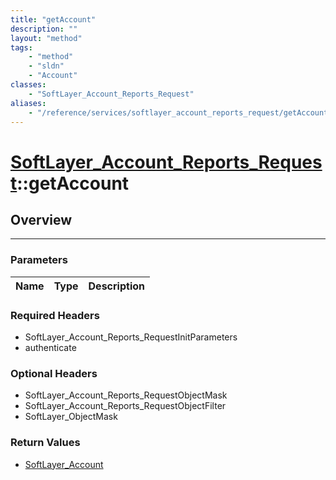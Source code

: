 ```yaml
---
title: "getAccount"
description: ""
layout: "method"
tags:
    - "method"
    - "sldn"
    - "Account"
classes:
    - "SoftLayer_Account_Reports_Request"
aliases:
    - "/reference/services/softlayer_account_reports_request/getAccount"
---
```

# [SoftLayer_Account_Reports_Request](/reference/services/SoftLayer_Account_Reports_Request)::getAccount




## Overview 


-----

### Parameters 
|Name | Type | Description |
| --- | --- | --- |


### Required Headers
* SoftLayer_Account_Reports_RequestInitParameters
* authenticate


### Optional Headers
* SoftLayer_Account_Reports_RequestObjectMask
* SoftLayer_Account_Reports_RequestObjectFilter
* SoftLayer_ObjectMask

### Return Values
* <a href='/reference/datatypes/SoftLayer_Account'>SoftLayer_Account </a>




